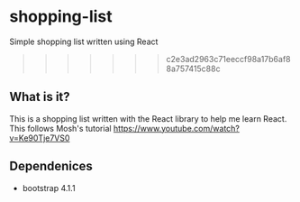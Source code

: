# shopping-list
Simple shopping list written using React
>>>>>>> c2e3ad2963c71eeccf98a17b6af88a757415c88c

## What is it?
This is a shopping list written with the React library to help me learn React. This follows Mosh's tutorial https://www.youtube.com/watch?v=Ke90Tje7VS0

## Dependenices
* bootstrap 4.1.1